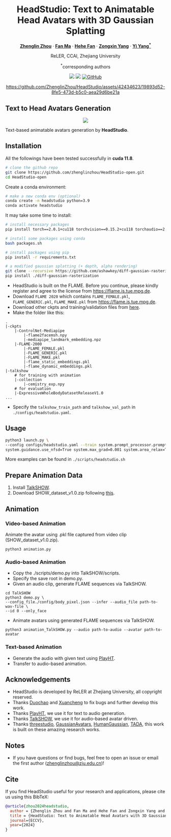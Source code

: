 <div align="center">
<h1>HeadStudio: Text to Animatable Head Avatars with 3D Gaussian Splatting</h1>

[**Zhenglin Zhou**](https://scholar.google.com/citations?user=6v7tOfEAAAAJ) · [**Fan Ma**](https://flowerfan.site/) · [**Hehe Fan**](https://hehefan.github.io/) · [**Zongxin Yang**](https://z-x-yang.github.io/) · [**Yi Yang<sup>*</sup>**](https://scholar.google.com/citations?user=RMSuNFwAAAAJ)

ReLER, CCAI, Zhejiang University 

<sup>*</sup>corresponding authors

<a href='https://zhenglinzhou.github.io/HeadStudio-ProjectPage/'><img src='https://img.shields.io/badge/Project-Page-green'></a>
<a href='https://www.ecva.net/papers/eccv_2024/papers_ECCV/papers/04681.pdf'><img src='https://img.shields.io/badge/Technique-Report-red'></a>
[![GitHub](https://img.shields.io/github/stars/ZhenglinZhou/HeadStudio?style=social)](https://github.com/ZhenglinZhou/HeadStudio/)

https://github.com/ZhenglinZhou/HeadStudio/assets/42434623/19893d52-8fe5-473d-b5c0-aea29d6be21a

</div>

## Text to Head Avatars Generation

<p align="center">
<img src="./assets/teaser.png">
</p>

Text-based animatable avatars generation by **HeadStudio**.

## Installation
All the followings have been tested successfully in **cuda 11.8**.
```bash
# clone the github repo
git clone https://github.com/zhenglinzhou/HeadStudio-open.git
cd HeadStudio-open
```

Create a conda environment:
```bash
# make a new conda env (optional)
conda create -n headstudio python=3.9
conda activate headstudio
```

It may take some time to install:
```bash
# install necessary packages
pip install torch==2.0.1+cu118 torchvision==0.15.2+cu118 torchaudio==2.0.2 --index-url https://download.pytorch.org/whl/cu118

# install some packages using conda
bash packages.sh

# install packages using pip
pip install -r requirements.txt

# a modified gaussian splatting (+ depth, alpha rendering)
git clone --recursive https://github.com/ashawkey/diff-gaussian-rasterization
pip install ./diff-gaussian-rasterization
```

* HeadStudio is built on the FLAME. Before you continue, please kindly register and agree to the license from https://flame.is.tue.mpg.de.
* Download `FLAME 2020` which contains `FLAME_FEMALE.pkl`, `FLAME_GENERIC.pkl`, `FLAME_MAKE.pkl` from https://flame.is.tue.mpg.de.
* Download other ckpts and training/validation files from [here](https://pan.baidu.com/s/1BdFmOMNT4gWhqUKFuZWx9A?pwd=pkwj).
* Make the folder like this:
```
.
|-ckpts
    |-ControlNet-Mediapipe
        |-flame2facemsh.npy
        |-mediapipe_landmark_embedding.npz
    |-FLAME-2000
        |-FLAME_FEMALE.pkl
        |-FLAME_GENERIC.pkl
        |-FLAME_MAKE.pkl
        |-flame_static_embeddings.pkl
        |-flame_dynamic_embeddings.pkl
|-talkshow
    # for training with animation
    |-collection
        |-cemistry_exp.npy
    # for evaluation
    |-ExpressiveWholeBodyDatasetReleaseV1.0
...
```
* Specify the `talkshow_train_path` and `talkshow_val_path` in `./configs/headstudio.yaml`.

## Usage

```bash
python3 launch.py \
--config configs/headstudio.yaml --train system.prompt_processor.prompt='a DSLR portrait of Joker in DC, masterpiece, Studio Quality, 8k, ultra-HD, next generation' \
system.guidance.use_nfsd=True system.max_grad=0.001 system.area_relax=True
```

More examples can be found in `./scripts/headstudio.sh`


## Prepare Animation Data
1. Install [TalkSHOW](https://github.com/yhw-yhw/TalkSHOW).
2. Download SHOW_dataset_v1.0.zip following [this](https://github.com/yhw-yhw/TalkSHOW?tab=readme-ov-file#2-get-data).


## Animation
### Video-based Animation
Animate the avatar using .pkl file captured from video clip (SHOW_dataset_v1.0.zip).
```shell
python3 animation.py
```
### Audio-based Animation
* Copy the ./scripts/demo.py into TalkSHOW/scripts. 
* Specify the save root in demo.py.
* Given an audio clip, generate FLAME sequences via TalkSHOW.
```shell
cd TalkSHOW
python3 demo.py \
--config_file./config/body_pixel.json --infer --audio_file path-to-wav-file \
--id 0 --only_face
```

* Animate avatars using generated FLAME sequences via TalkSHOW.
```shell
python3 animation_TalkSHOW.py --audio path-to-audio --avatar path-to-avatar
```

### Text-based Animation
* Generate the audio with given text using [PlayHT](https://play.ht/). 
* Transfer to audio-based animation.

## Acknowledgements
- HeadStudio is developed by ReLER at Zhejiang University, all copyright reserved.
- Thanks [Duochao](https://github.com/dc-walker) and [Xuancheng](https://github.com/Maplefaith) to fix bugs and further develop this work.
- Thanks [PlayHT](https://play.ht/), we use it for text to audio generation.
- Thanks [TalkSHOW](https://arxiv.org/pdf/2212.04420.pdf), we use it for audio-based avatar driven.
- Thanks [threestudio](https://github.com/threestudio-project/threestudio), [GaussianAvatars](https://github.com/ShenhanQian/GaussianAvatars/tree/main), [HumanGaussian](https://github.com/alvinliu0/HumanGaussian), [TADA](https://github.com/TingtingLiao/TADA), this work is built on these amazing research works.

## Notes
* If you have questions or find bugs, feel free to open an issue or email the first author (zhenglinzhou@zju.edu.cn)!

## Cite
If you find HeadStudio useful for your research and applications, please cite us using this BibTeX:

```bibtex
@article{zhou2024headstudio,
  author = {Zhenglin Zhou and Fan Ma and Hehe Fan and Zongxin Yang and Yi Yang},
  title = {HeadStudio: Text to Animatable Head Avatars with 3D Gaussian Splatting},
  journal={ECCV},
  year={2024}
}
```